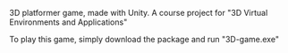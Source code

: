 3D platformer game, made with Unity. A course project for "3D Virtual Environments and Applications"

To play this game, simply download the package and run "3D-game.exe"
